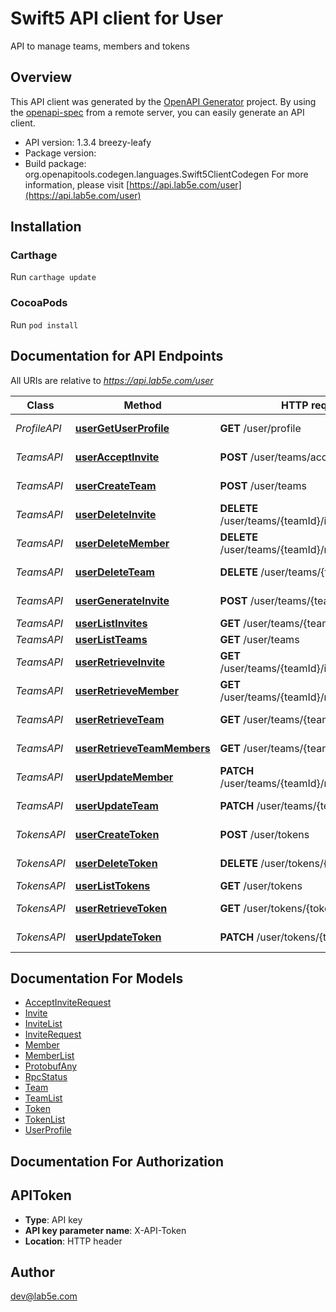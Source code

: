 # Swift5 API client for User

API to manage teams, members and tokens

## Overview
This API client was generated by the [OpenAPI Generator](https://openapi-generator.tech) project.  By using the [openapi-spec](https://github.com/OAI/OpenAPI-Specification) from a remote server, you can easily generate an API client.

- API version: 1.3.4 breezy-leafy
- Package version: 
- Build package: org.openapitools.codegen.languages.Swift5ClientCodegen
For more information, please visit [https://api.lab5e.com/user](https://api.lab5e.com/user)

## Installation

### Carthage

Run `carthage update`

### CocoaPods

Run `pod install`

## Documentation for API Endpoints

All URIs are relative to *https://api.lab5e.com/user*

Class | Method | HTTP request | Description
------------ | ------------- | ------------- | -------------
*ProfileAPI* | [**userGetUserProfile**](docs/ProfileAPI.md#usergetuserprofile) | **GET** /user/profile | Logged in profile
*TeamsAPI* | [**userAcceptInvite**](docs/TeamsAPI.md#useracceptinvite) | **POST** /user/teams/accept | Accept invite
*TeamsAPI* | [**userCreateTeam**](docs/TeamsAPI.md#usercreateteam) | **POST** /user/teams | Create team
*TeamsAPI* | [**userDeleteInvite**](docs/TeamsAPI.md#userdeleteinvite) | **DELETE** /user/teams/{teamId}/invites/{code} | Delete invite
*TeamsAPI* | [**userDeleteMember**](docs/TeamsAPI.md#userdeletemember) | **DELETE** /user/teams/{teamId}/members/{userId} | Remove member
*TeamsAPI* | [**userDeleteTeam**](docs/TeamsAPI.md#userdeleteteam) | **DELETE** /user/teams/{teamId} | Remove team
*TeamsAPI* | [**userGenerateInvite**](docs/TeamsAPI.md#usergenerateinvite) | **POST** /user/teams/{teamId}/invites | Generate invite
*TeamsAPI* | [**userListInvites**](docs/TeamsAPI.md#userlistinvites) | **GET** /user/teams/{teamId}/invites | List invites
*TeamsAPI* | [**userListTeams**](docs/TeamsAPI.md#userlistteams) | **GET** /user/teams | List teams
*TeamsAPI* | [**userRetrieveInvite**](docs/TeamsAPI.md#userretrieveinvite) | **GET** /user/teams/{teamId}/invites/{code} | Retrieve invite
*TeamsAPI* | [**userRetrieveMember**](docs/TeamsAPI.md#userretrievemember) | **GET** /user/teams/{teamId}/members/{userId} | Retrieve member
*TeamsAPI* | [**userRetrieveTeam**](docs/TeamsAPI.md#userretrieveteam) | **GET** /user/teams/{teamId} | Retrieve team
*TeamsAPI* | [**userRetrieveTeamMembers**](docs/TeamsAPI.md#userretrieveteammembers) | **GET** /user/teams/{teamId}/members | List members
*TeamsAPI* | [**userUpdateMember**](docs/TeamsAPI.md#userupdatemember) | **PATCH** /user/teams/{teamId}/members/{userId} | Update member
*TeamsAPI* | [**userUpdateTeam**](docs/TeamsAPI.md#userupdateteam) | **PATCH** /user/teams/{teamId} | Update team
*TokensAPI* | [**userCreateToken**](docs/TokensAPI.md#usercreatetoken) | **POST** /user/tokens | Create token
*TokensAPI* | [**userDeleteToken**](docs/TokensAPI.md#userdeletetoken) | **DELETE** /user/tokens/{token} | Remove token
*TokensAPI* | [**userListTokens**](docs/TokensAPI.md#userlisttokens) | **GET** /user/tokens | List tokens
*TokensAPI* | [**userRetrieveToken**](docs/TokensAPI.md#userretrievetoken) | **GET** /user/tokens/{token} | Retrieve token
*TokensAPI* | [**userUpdateToken**](docs/TokensAPI.md#userupdatetoken) | **PATCH** /user/tokens/{token} | Update token


## Documentation For Models

 - [AcceptInviteRequest](docs/AcceptInviteRequest.md)
 - [Invite](docs/Invite.md)
 - [InviteList](docs/InviteList.md)
 - [InviteRequest](docs/InviteRequest.md)
 - [Member](docs/Member.md)
 - [MemberList](docs/MemberList.md)
 - [ProtobufAny](docs/ProtobufAny.md)
 - [RpcStatus](docs/RpcStatus.md)
 - [Team](docs/Team.md)
 - [TeamList](docs/TeamList.md)
 - [Token](docs/Token.md)
 - [TokenList](docs/TokenList.md)
 - [UserProfile](docs/UserProfile.md)


## Documentation For Authorization


## APIToken

- **Type**: API key
- **API key parameter name**: X-API-Token
- **Location**: HTTP header


## Author

dev@lab5e.com

